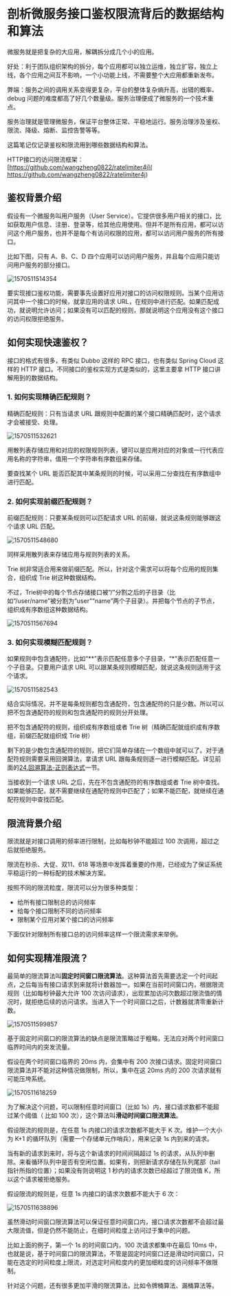 # 剖析微服务接口鉴权限流背后的数据结构和算法

微服务就是把复杂的大应用，解耦拆分成几个小的应用。

好处：利于团队组织架构的拆分，每个应用都可以独立运维，独立扩容，独立上线，各个应用之间互不影响，一个小功能上线，不需要整个大应用都重新发布。

弊端：服务之间的调用关系变得更复杂，平台的整体复杂熵升高，出错的概率、debug 问题的难度都高了好几个数量级。服务治理便成了微服务的一个技术重点。

服务治理就是管理微服务，保证平台整体正常、平稳地运行。服务治理涉及鉴权、限流、降级、熔断、监控告警等等。

这篇笔记仅记录鉴权和限流用到哪些数据结构和算法。

HTTP接口的访问限流框架： [https://github.com/wangzheng0822/ratelimiter4j]( https://github.com/wangzheng0822/ratelimiter4j) 

## 鉴权背景介绍

假设有一个微服务叫用户服务（User Service）。它提供很多用户相关的接口，比如获取用户信息、注册、登录等，给其他应用使用。但并不是所有应用，都可以访问这个用户服务，也并不是每个有访问权限的应用，都可以访问用户服务的所有接口。

比如下图，只有 A、B、C、D 四个应用可以访问用户服务，并且每个应用只能访问用户服务的部分接口。

![1570511514354](1570511514354.png)

要实现接口鉴权功能，需要事先设置好应用对接口的访问权限规则。当某个应用访问其中一个接口的时候，就拿应用的请求 URL，在规则中进行匹配。如果匹配成功，就说明允许访问；如果没有可以匹配的规则，那就说明这个应用没有这个接口的访问权限拒绝服务。

## 如何实现快速鉴权？

接口的格式有很多，有类似 Dubbo 这样的 RPC 接口，也有类似 Spring Cloud 这样的 HTTP 接口。不同接口的鉴权实现方式是类似的，这里主要拿 HTTP 接口讲解用到的数据结构。

### 1. 如何实现精确匹配规则？

精确匹配规则：只有当请求 URL 跟规则中配置的某个接口精确匹配时，这个请求才会被接受、处理。

![1570511532621](1570511532621.png)

用散列表存储应用和对应的权限规则列表，键可以是应用对应的对象或一行代表应用名称的字符串，值用一个字符串有序数组来存储。

要查找某个 URL 能否匹配其中某条规则的时候，可以采用二分查找在有序数组中进行匹配。

### 2. 如何实现前缀匹配规则？

前缀匹配规则：只要某条规则可以匹配请求 URL 的前缀，就说这条规则能够跟这个请求 URL 匹配。

![1570511548680](1570511548680.png)

同样采用散列表来存储应用与规则列表的关系。

Trie 树非常适合用来做前缀匹配。所以，针对这个需求可以将每个应用的规则集合，组织成 Trie 树这种数据结构。

不过，Trie树中的每个节点存储接口被“/”分割之后的子目录（比如“/user/name”被分割为“user”“name”两个子目录）。并把每个节点的子节点，组织成有序数组这种数据结构。

![1570511567694](1570511567694.png)

### 3. 如何实现模糊匹配规则？

如果规则中包含通配符，比如“\*\*”表示匹配任意多个子目录，“\*”表示匹配任意一个子目录。只要用户请求 URL 可以跟某条规则模糊匹配，就说这条规则适用于这个请求。

![1570511582543](1570511582543.png)

结合实际情况，并不是每条规则都包含通配符，包含通配符的只是少数。所以可以把不包含通配符的规则和包含通配符的规则分开处理。

把不包含通配符的规则，组织成有序数组或者 Trie 树（精确匹配就组织成有序数组，前缀匹配就组织成 Trie 树）

剩下的是少数包含通配符的规则，把它们简单存储在一个数组中就可以了。对于通配符规则需要采用回溯算法，拿请求 URL 跟每条规则逐一进行模糊匹配。详见前面的[24.回溯算法-正则表达式](24.回溯算法.md#正则表达式)一节。

当接收到一个请求 URL 之后，先在不包含通配符的有序数组或者 Trie 树中查找。如果能够匹配，就不需要继续在通配符规则中匹配了；如果不能匹配，就继续在通配符规则中查找匹配。

## 限流背景介绍

限流就是对接口调用的频率进行限制，比如每秒钟不能超过 100 次调用，超过之后就拒绝服务。

限流在秒杀、大促、双11、618 等场景中发挥着重要的作用，已经成为了保证系统平稳运行的一种标配的技术解决方案。

按照不同的限流粒度，限流可以分为很多种类型：

- 给所有接口限制总的访问频率
- 给每个接口限制不同的访问频率
- 限制某个应用对某个接口的访问频率

下面仅针对限制所有接口总的访问频率这样一个限流需求来举例。

## 如何实现精准限流？

最简单的限流算法叫**固定时间窗口限流算法**。这种算法首先需要选定一个时间起点，之后每当有接口请求到来就将计数器加一。如果在当前时间窗口内，根据限流规则（比如每秒钟最大允许 100 次访问请求），出现累加访问次数超过限流值的情况时，就拒绝后续的访问请求。当进入下一个时间窗口之后，计数器就清零重新计数。

![1570511599857](1570511599857.png)

基于固定时间窗口的限流算法的缺点是限流策略过于粗略，无法应对两个时间窗口临界时间内的突发流量。

假设在两个时间窗口临界的 20ms 内，会集中有 200 次接口请求。固定时间窗口限流算法并不能对这种情况做限制，所以，集中在这 20ms 内的 200 次请求就有可能压垮系统。

![1570511618259](1570511618259.png)

为了解决这个问题，可以限制任意时间窗口（比如 1s）内，接口请求数都不能超过某个阈值（ 比如 100 次），这个算法叫**滑动时间窗口限流算法**。

假设限流的规则是，在任意 1s 内接口的请求次数都不能大于 K 次。维护一个大小为 K+1 的循环队列（需要一个存储单元作哨兵），用来记录 1s 内到来的请求。

当有新的请求到来时，将与这个新请求的时间间隔超过 1s 的请求，从队列中删除。来看循环队列中是否有空闲位置。如果有，则把新请求存储在队列尾部（tail 指针所指的位置）；如果没有则说明这 1 秒内的请求次数已经超过了限流值 K，所以这个请求被拒绝服务。

假设限流的规则是，任意 1s 内接口的请求次数都不能大于 6 次：

![1570511638896](1570511638896.png)

虽然滑动时间窗口限流算法可以保证任意时间窗口内，接口请求次数都不会超过最大限流值，但是仍然不能防止，在细时间粒度上访问过于集中的问题。

比如上面的例子，第一个 1s 的时间窗口内，100 次请求都集中在最后 10ms 中，也就是说，基于时间窗口的限流算法，不管是固定时间窗口还是滑动时间窗口，只能在选定的时间粒度上限流，对选定时间粒度内的更加细粒度的访问频率不做限制。

针对这个问题，还有很多更加平滑的限流算法，比如令牌桶算法、漏桶算法等。

